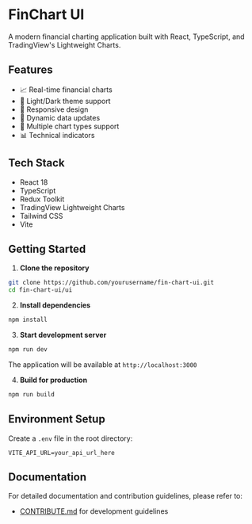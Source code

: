 # FinChart UI

A modern financial charting application built with React, TypeScript, and TradingView's Lightweight Charts.

## Features

- 📈 Real-time financial charts
- 🎨 Light/Dark theme support
- 📱 Responsive design
- 🔄 Dynamic data updates
- 🎯 Multiple chart types support
- 📊 Technical indicators

## Tech Stack

- React 18
- TypeScript
- Redux Toolkit
- TradingView Lightweight Charts
- Tailwind CSS
- Vite

## Getting Started

1. **Clone the repository**
```bash
git clone https://github.com/yourusername/fin-chart-ui.git
cd fin-chart-ui/ui
```

2. **Install dependencies**
```bash
npm install
```

3. **Start development server**
```bash
npm run dev
```
The application will be available at `http://localhost:3000`

4. **Build for production**
```bash
npm run build
```

## Environment Setup

Create a `.env` file in the root directory:
```env
VITE_API_URL=your_api_url_here
```

## Documentation

For detailed documentation and contribution guidelines, please refer to:
- [CONTRIBUTE.md](./CONTRIBUTE.md) for development guidelines